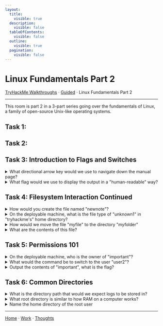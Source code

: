 ```yaml
---
layout:
  title:
    visible: true
  description:
    visible: false
  tableOfContents:
    visible: false
  outline:
    visible: true
  pagination:
    visible: false
---
```


# Linux Fundamentals Part 2

[TryHackMe Walkthroughs](./) ⋅ [Guided](../) ⋅ Linux Fundamentals Part 2

***

This room is part 2 in a 3-part series going over the fundamentals of Linux, a family of open-source Unix-like operating systems.

## Task 1:

## Task 2:

## Task 3: Introduction to Flags and Switches

<details>

<summary>What directional arrow key would we use to navigate down the manual page?</summary>

down

</details>

<details>

<summary>What flag would we use to display the output in a "human-readable" way?</summary>

\-h

</details>

## Task 4: Filesystem Interaction Continued

<details>

<summary>How would you create the file named "newnote"?</summary>

touch newnote

The `touch` command is used to create a new file.

</details>

<details>

<summary>On the deployable machine, what is the file type of "unknown1" in "tryhackme's" home directory?</summary>

ASCII text

</details>

<details>

<summary>How would we move the file "myfile" to the directory "myfolder"</summary>

mv myfile myfolder

The `mv` command is used to move or rename a file.

</details>

<details>

<summary>What are the contents of this file?</summary>

THM{FILESYSTEM}

</details>

## Task 5: Permissions 101

<details>

<summary>On the deployable machine, who is the owner of "important"?</summary>

user2

</details>

<details>

<summary>What would the command be to switch to the user "user2"?</summary>

su user2

</details>

<details>

<summary>Output the contents of "important", what is the flag?</summary>

THM{SU\_USER2}

</details>

## Task 6: Common Directories

<details>

<summary>What is the directory path that would we expect logs to be stored in?</summary>

/var/log

</details>

<details>

<summary>What root directory is similar to how RAM on a computer works?</summary>

/tmp

</details>

<details>

<summary>Name the home directory of the root user</summary>

/root

</details>

***

[Home](https://app.gitbook.com/o/0kO27okC5uVB9ALX3rho/s/036xtfEIzcEdGegONXWM/) ⋅ [Work](https://app.gitbook.com/o/0kO27okC5uVB9ALX3rho/s/WaFS755Q4sf02CxLcghQ/) ⋅ [Thoughts](https://app.gitbook.com/o/0kO27okC5uVB9ALX3rho/s/s4QQPMntQ25hmJToKSOu/)

